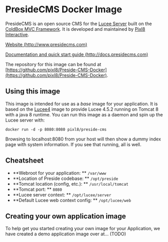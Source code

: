 # PresideCMS Docker Image

PresideCMS is an open source CMS for the [Lucee Server](http://luc.ee) built on the [ColdBox MVC Framework](http://www.coldbox.org). It is developed and maintained by [Pixl8 Interactive](http://www.pixl8.co.uk).

[Website (http://www.presidecms.com)](http://www.presidecms.com)

[Documentation and quick start guide (http://docs.presidecms.com)](http://docs.presidecms.com)

The repository for this image can be found at [https://github.com/pixl8/Preside-CMS-Docker](https://github.com/pixl8/Preside-CMS-Docker).

## Using this image

This image is intended for use as a _base_ image for your application. It is based on the [Lucee4](https://hub.docker.com/r/lucee/lucee4/) image to provide Lucee 4.5.2 running on Tomcat 8 with a java 8 runtime. You can run this image as a daemon and spin up the Lucee server with:

```
docker run -d -p 8080:8080 pixl8/preside-cms
```

Browsing to localhost:8080 from your host will then show a dummy index page with system information. If you see that running, all is well.

## Cheatsheet

* **Webroot for your application: ** `/var/www`
* **Location of Preside codebase: ** `/opt/preside`
* **Tomcat location (config, etc.): ** `/usr/local/tomcat`
* **Tomcat port: ** `8080`
* **Lucee server context: ** `/opt/lucee/server`
* **Default Lucee web context config: ** `/opt/lucee/web`

## Creating your own application image

To help get you started creating your own image for your Application, we have created a demo application image over at... (TODO)